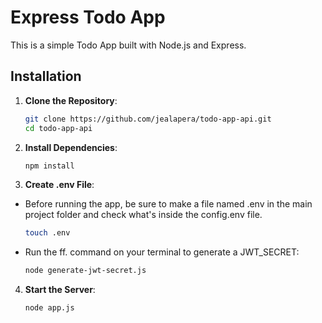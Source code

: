# Express Todo App

This is a simple Todo App built with Node.js and Express.

## Installation

1. **Clone the Repository**:

   ```bash
   git clone https://github.com/jealapera/todo-app-api.git
   cd todo-app-api

2. **Install Dependencies**:
  
   ```bash
   npm install

3. **Create .env File**:
  - Before running the app, be sure to make a file named .env in the main project folder and check what's inside the config.env file.
    ```bash
    touch .env

  - Run the ff. command on your terminal to generate a JWT_SECRET:
    ```bash
    node generate-jwt-secret.js

4. **Start the Server**:
    ```bash
    node app.js
